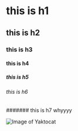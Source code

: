 # this is h1

## this is h2

### this is h3

#### this is h4

##### this is h5

###### this is h6

####### this is h7 whyyyy

![Image of Yaktocat](https://octodex.github.com/images/yaktocat.png)
